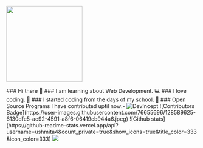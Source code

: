 <p align="centre"><img align="center" src="https://media.giphy.com/media/du3J3cXyzhj75IOgvA/giphy.gif" width="200" height="200" /></img></p>
### Hi there 👋
### I am learning about Web Development. 💻
### I love coding. 💖
### I started coding from the days of my school. 🎒
### Open Source Programs I have contributed uptil now:-
<img src="https://github.com/Ayush7614/Instatags/blob/master/devincept.gif" alt="DevIncept" /></img>
![Contributors Badge](https://user-images.githubusercontent.com/76655696/128589625-6130dfe5-ac92-4591-a8f6-06419cb944a6.jpeg)
![Github stats](https://github-readme-stats.vercel.app/api?username=ushmita4&count_private=true&show_icons=true&title_color=333&icon_color=333)

<img src="https://komarev.com/ghpvc/?username=ushmita4">
<!--
**ushmita4/ushmita4** is a ✨ _special_ ✨ repository because its `README.md` (this file) appears on your GitHub profile.

Here are some ideas to get you started:

- 🔭 I’m currently working on ...
- 🌱 I’m currently learning ...
- 👯 I’m looking to collaborate on ...
- 🤔 I’m looking for help with ...
- 💬 Ask me about ...
- 📫 How to reach me: ...
- 😄 Pronouns: ...
- ⚡ Fun fact: ...
![Github stats](https://github-readme-stats.vercel.app/api?username=ushmita4&count_private=true&show_icons=true&title_color=333&icon_color=333)
-->
![Github stats](https://github-readme-stats.vercel.app/api?username=ushmita4&count_private=true&show_icons=true&title_color=333&icon_color=333)
